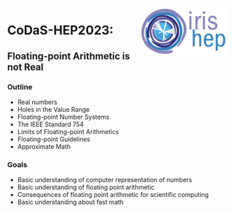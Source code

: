 <div>
<img src="slides/img/IRIS-HEP%20logo.png" width="200" align="right"/>
</div>

# CoDaS-HEP2023:
## Floating-point Arithmetic is not Real
### Outline
* Real numbers
* Holes in the Value Range
* Floating-point Number Systems
* The IEEE Standard 754
* Limits of Floating-point Arithmetics
* Floating-point Guidelines
* Approximate Math
### Goals
* Basic understanding of computer representation of numbers
* Basic understanding of floating point arithmetic
* Consequences of floating point arithmetic for scientific computing
* Basic understanding about fast math 
